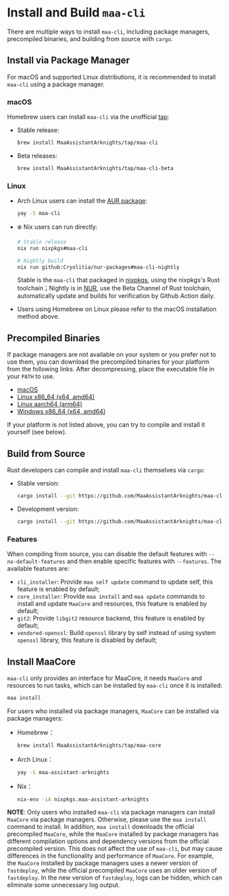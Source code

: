 # Install and Build `maa-cli`

There are multiple ways to install `maa-cli`, including package managers, precompiled binaries, and building from source with `cargo`.

## Install via Package Manager

For macOS and supported Linux distributions, it is recommended to install `maa-cli` using a package manager.

### macOS

Homebrew users can install `maa-cli` via the unofficial [tap](https://github.com/MaaAssistantArknights/homebrew-tap/):

- Stable release:

  ```bash
  brew install MaaAssistantArknights/tap/maa-cli
  ```

- Beta releases:

  ```bash
  brew install MaaAssistantArknights/tap/maa-cli-beta
  ```

### Linux

- Arch Linux users can install the [AUR package](https://aur.archlinux.org/packages/maa-cli/):

  ```bash
  yay -S maa-cli
  ```

- ❄️ Nix users can run directly:

  ```bash
  # Stable release
  nix run nixpkgs#maa-cli
  ```

  ```bash
  # Nightly build
  nix run github:Cryolitia/nur-packages#maa-cli-nightly
  ```

  Stable is the `maa-cli` that packaged in [nixpkgs](https://github.com/NixOS/nixpkgs/blob/nixos-unstable/pkgs/by-name/ma/maa-cli/package.nix), using the nixpkgs's Rust toolchain；Nightly is in [NUR](https://github.com/Cryolitia/nur-packages/blob/master/pkgs/maa-assistant-arknights/maa-cli.nix), use the Beta Channel of Rust toolchain, automatically update and builds for verification by Github Action daily.

- Users using Homebrew on Linux please refer to the macOS installation method above.

## Precompiled Binaries

If package managers are not available on your system or you prefer not to use them, you can download the precompiled binaries for your platform from the following links. After decompressing, place the executable file in your `PATH` to use.

- [macOS](https://github.com/MaaAssistantArknights/maa-cli/releases/latest/download/maa_cli-v0.4.5-universal-apple-darwin.zip)
- [Linux x86_64 (x64, amd64)](https://github.com/MaaAssistantArknights/maa-cli/releases/latest/download/maa_cli-v0.4.5-x86_64-unknown-linux-gnu.tar.gz)
- [Linux aarch64 (arm64)](https://github.com/MaaAssistantArknights/maa-cli/releases/latest/download/maa_cli-v0.4.5-aarch64-unknown-linux-gnu.tar.gz)
- [Windows x86_64 (x64, amd64)](https://github.com/MaaAssistantArknights/maa-cli/releases/latest/download/maa_cli-v0.4.5-x86_64-pc-windows-msvc.zip)

If your platform is not listed above, you can try to compile and install it yourself (see below).

## Build from Source

Rust developers can compile and install `maa-cli` themselves via `cargo`:

- Stable version:

  ```bash
  cargo install --git https://github.com/MaaAssistantArknights/maa-cli.git --bin maa --tag stable --locked
  ```

- Development version:

  ```bash
  cargo install --git https://github.com/MaaAssistantArknights/maa-cli.git --bin maa --locked
  ```

### Features

When compiling from source, you can disable the default features with `--no-default-features` and then enable specific features with `--features`. The available features are:

- `cli_installer`: Provide `maa self update` command to update self, this feature is enabled by default;
- `core_installer`: Provide `maa install` and `maa update` commands to install and update `MaaCore` and resources, this feature is enabled by default;
- `git2`: Provide `libgit2` resource backend, this feature is enabled by default;
- `vendored-openssl`: Build `openssl` library by self instead of using system `openssl` library, this feature is disabled by default;

## Install MaaCore

`maa-cli` only provides an interface for MaaCore, it needs `MaaCore` and
resources to run tasks, which can be installed by `maa-cli` once it is installed:

```bash
maa install
```

For users who installed via package managers, `MaaCore` can be installed via package managers:

- Homebrew：

  ```bash
  brew install MaaAssistantArknights/tap/maa-core
  ```

- Arch Linux：

  ```bash
  yay -S maa-assistant-arknights
  ```

- Nix：

  ```bash
  nix-env -iA nixpkgs.maa-assistant-arknights
  ```

**NOTE**: Only users who installed `maa-cli` via package managers can install `MaaCore` via package managers. Otherwise, please use the `maa install` command to install. In addition, `maa install` downloads the official precompiled `MaaCore`, while the `MaaCore` installed by package managers has different compilation options and dependency versions from the official precompiled version. This does not affect the use of `maa-cli`, but may cause differences in the functionality and performance of `MaaCore`. For example, the `MaaCore` installed by package managers uses a newer version of `fastdeploy`, while the official precompiled `MaaCore` uses an older version of `fastdeploy`. In the new version of `fastdeploy`, logs can be hidden, which can eliminate some unnecessary log output.

<!-- markdownlint-disable-file MD013 -->

